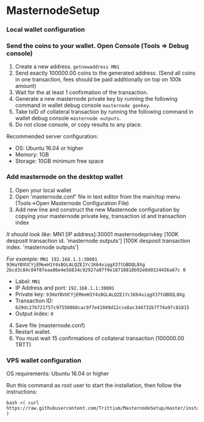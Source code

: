 # MasternodeSetup


### Local wallet configuration

### Send the coins to your wallet. Open Console (Tools => Debug console)
1. Create a new address. `getnewaddress MN1`
2. Send exactly 100000.00 coins to the generated address. (Send all coins in one transaction, fees should be paid additionally on top on 100k amount)
3. Wait for the at least 1 confirmation of the transaction.
4. Generate a new masternode private key by running the following command in wallet debug console `masternode genkey`.
5. Take txID of collateral transaction by running the following command in wallet debug console `masternode outputs`. 
6. Do not close console, or copy results to any place.

Recommended server configuration:  
   - OS: Ubuntu 16.04 or higher
   - Memory: 1GB
   - Storage: 10GB minimum free space


### Add masternode on the desktop wallet

1. Open your local wallet 
2. Open 'masternode.conf' file in text editor from the main/top menu (Tools->Open Masternode Configuration File)
3. Add new line and construct the new Masternode configuration by copying your masternode private key, transaction id and transaction index
   
  *It should look like:* 
  MN1 [IP address]:30001 masternodeprivkey [100K desposit transaction id. 'masternode outputs'] [100K desposit transaction index. 'masternode outputs']
   
  *For example:* 
  `MN1 192.168.1.1:30001 93HaYBVUCYjEMeeH1Y4sBGLALQZE1Yc1K64xiqgX37tGBDQL8Xg 2bcd3c84c84f87eaa86e4e56834c92927a07f9e18718810b92e0d0324456a67c 0`

   - Label: `MN1`
   - IP Address and port: `192.168.1.1:30001`
   - Private key: `93HaYBVUCYjEMeeH1Y4sBGLALQZE1Yc1K64xiqgX37tGBDQL8Xg`
   - Transaction ID: `629dc27b721f57c97550868cac9f7e41049d12cce8ac344732b7f74a9fc81815`
   - Output index:  `0`

  

4. Save file (masternode.conf)
5. Restart wallet.
6. You must wait 15 confirmations of collateral transaction (100000.00 TRTT)


### VPS wallet configuration

OS requirements: Ubuntu 16.04 or higher

Run this command as root user to start the installation, then follow the instructions:

```
bash <( curl https://raw.githubusercontent.com/Trittium/MasternodeSetup/master/install.sh )
```
